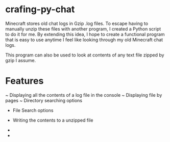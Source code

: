 # crafing-py-chat
Minecraft stores old chat logs in Gzip .log files. To escape having to manually unzip these files with another program, I created a Python script to do it for me.
By extending this idea, I hope to create a functional program that is easy to use anytime I feel like looking through my old Minecraft chat logs.

This program can also be used to look at contents of any text file zipped by gzip I assume.

# Features
~ Displaying all the contents of a log file in the console
~ Displaying file by pages
~ Directory searching options
- File Search options
- Writing the contents to a unzipped file
-


-
